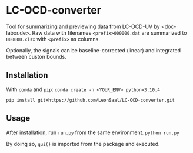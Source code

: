# LC-OCD-converter
Tool for summarizing and previewing data from LC-OCD-UV by <doc-labor.de>.
Raw data with filenames `<prefix>000000.dat` are summarized to `000000.xlsx` with `<prefix>` as columns.

Optionally, the signals can be baseline-corrected (linear) and integrated between custon bounds.

## Installation
With `conda` and `pip`:
`conda create -n <YOUR_ENV> python=3.10.4`

`pip install git+https://github.com/LeonSaal/LC-OCD-converter.git`

## Usage
After installation, run `run.py` from the same environment.
`python run.py`

By doing so, `gui()` is imported from the package and executed.